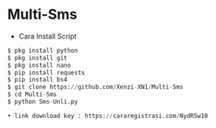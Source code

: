 # Multi-Sms

- Cara Install Script
```python
$ pkg install python
$ pkg install git
$ pkg install nano
$ pip install requests
$ pip install bs4
$ git clone https://github.com/Xenzi-XN1/Multi-Sms
$ cd Multi-Sms
$ python Sms-Unli.py

```

```python
• link download key : https://cararegistrasi.com/NydR5w10
```
